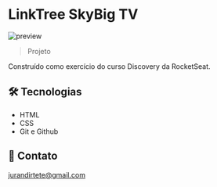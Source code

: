 # LinkTree SkyBig TV

<p>
<img alt="preview" src=".github/preview.jpg">
</p>

> Projeto

Construído como exercício do curso Discovery da RocketSeat.

## 🛠 Tecnologias

- HTML
- CSS
- Git e Github

## 💛 Contato

jurandirtete@gmail.com
